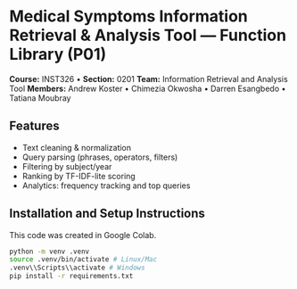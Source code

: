 # Medical Symptoms Information Retrieval & Analysis Tool — Function Library (P01)


**Course:** INST326 • **Section:** 0201
**Team:** Information Retrieval and Analysis Tool
**Members:** Andrew Koster • Chimezia Okwosha • Darren Esangbedo • Tatiana Moubray


## Features
- Text cleaning & normalization
- Query parsing (phrases, operators, filters)
- Filtering by subject/year
- Ranking by TF-IDF-lite scoring
- Analytics: frequency tracking and top queries


## Installation and Setup Instructions
This code was created in Google Colab.
```bash
python -m venv .venv
source .venv/bin/activate # Linux/Mac
.venv\\Scripts\\activate # Windows
pip install -r requirements.txt
